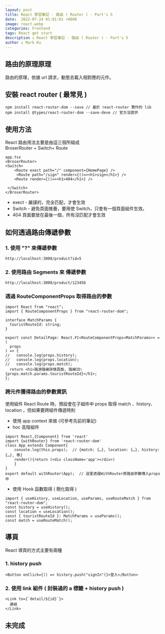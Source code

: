 ```yaml
---
layout: post
title: React 學習筆記 - 路由 ( Router ) - Part's 5
date:  2022-07-24 01:01:01 +0800
image: react.webp
categories: Frontend
tags: React get start
description : React 學習筆記 - 路由 ( Router ) - Part's 5
author : Mark Ku
---
```

## 路由的原理原理
路由的原理，依據 url 請求，動態去載入相對應的元件。
## 安裝 react router ( 最常見 )
```
npm install react-router-dom --save // 基於 react-router 實作的 lib 
npm install @types/react-router-dom --save-deve // 官方沒提供
```
## 使用方法
React 路由用法主要是由這三個所組成  
BroserRouter + Switch+ Route  
```
app.tsx
<BroserRouter>
<Switch>
    <Route exect path="/" component={HomePage} />
     <Route path="/sign" render={()=><h1>sign</h1>} />
    <Route render={()=><h1>404</h1>} />
     
 </Switch>
</BroserRouter>
```
* exect - 嚴謹的，完全匹配，才會生效
* Switch - 避免頁面推疊，要用使 Switch，只會有一個頁面組件生效。
* 404 頁面要放在最後一個，所有沒匹配才會生效

## 如何透過路由傳遞參數
### 1. 使用 "?" 來傳遞參數

```
http://localhost:3000/product?id=5
```
### 2. 使用路由 Segments 來 傳遞參數

```
http://localhost:3000/product/123456
```

### 透過 RouteComponentProps 取得路由的參數
```
import React from "react";
import { RouteComponentProps } from "react-router-dom";

interface MatchParams {
  touristRouteId: string;
}

export const DetailPage: React.FC<RouteComponentProps<MatchParams>> = (
  props
) => {
//   console.log(props.history);
//   console.log(props.location);
//   console.log(props.match);
  return <h1>路游路線詳情頁面, 路線ID: {props.match.params.touristRouteId}</h1>;
};
```
   
### 跨元件獲得路由的參數資訊 
使用組件 React Route 時，預設會在子組件中 props 取得 match 、history、location ，但如果要跨組件傳遞時則  
* 使用 app context 來做 (可參考先前的筆記)
* hoc 高階組件

```
import React,{Component} from 'react'
import {withRouter} from 'react-router-dom' 
class App extends Component{
    console.log(this.props);  // {match: {…}, location: {…}, history: {…}, 等}
    render(){return (<div className='app'></div>)
    }
}
export default withRouter(App);  // 這里透遛WithRouter將路由參數傳入props中

```
* 使用 Hook 函數取得 ( 簡化取得 )

```
import { useHistory, useLocation, useParams, useRouteMatch } from "react-router-dom";
const history = useHistory();
const location = useLocation();
const { touristRouteId }: MatchParams = useParams();
const match = useRouteMatch();

```

## 導頁
React 導頁的方式主要有兩種
### 1. history push
```
<Button onClick={() => history.push("signIn")}>登入</Button>
```

### 2. 使用 link 組件 ( 封裝過的 a 標籤 + history push )
``` 
<Link to={`detail/${id}`}>
  連結      
</Link>
``` 
## 未完成 